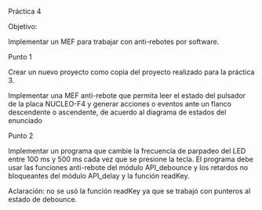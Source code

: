 Práctica 4

Objetivo:

Implementar un MEF para trabajar con anti-rebotes por software. 


Punto 1

Crear un nuevo proyecto como copia del proyecto realizado para la práctica 3.

Implementar una MEF anti-rebote que permita leer el estado del pulsador de la placa NUCLEO-F4 y generar acciones o eventos ante un flanco descendente o ascendente, de acuerdo al diagrama de estados del enunciado

Punto 2

Implementar un programa que cambie la frecuencia de parpadeo del LED entre 100 ms y 500 ms cada vez que se presione la tecla.  El programa debe usar las funciones anti-rebote del módulo API_debounce y los retardos no bloqueantes del módulo API_delay y la función readKey.

Aclaración: no se usó la función readKey ya que se trabajó con punteros al estado de debounce.

